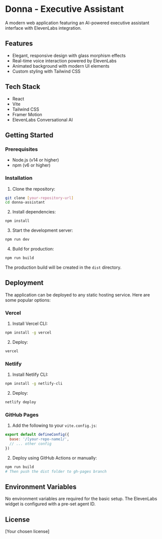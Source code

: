 # Donna - Executive Assistant

A modern web application featuring an AI-powered executive assistant interface with ElevenLabs integration.

## Features

- Elegant, responsive design with glass morphism effects
- Real-time voice interaction powered by ElevenLabs
- Animated background with modern UI elements
- Custom styling with Tailwind CSS

## Tech Stack

- React
- Vite
- Tailwind CSS
- Framer Motion
- ElevenLabs Conversational AI

## Getting Started

### Prerequisites

- Node.js (v14 or higher)
- npm (v6 or higher)

### Installation

1. Clone the repository:
```bash
git clone [your-repository-url]
cd donna-assistant
```

2. Install dependencies:
```bash
npm install
```

3. Start the development server:
```bash
npm run dev
```

4. Build for production:
```bash
npm run build
```

The production build will be created in the `dist` directory.

## Deployment

The application can be deployed to any static hosting service. Here are some popular options:

### Vercel
1. Install Vercel CLI:
```bash
npm install -g vercel
```

2. Deploy:
```bash
vercel
```

### Netlify
1. Install Netlify CLI:
```bash
npm install -g netlify-cli
```

2. Deploy:
```bash
netlify deploy
```

### GitHub Pages
1. Add the following to your `vite.config.js`:
```javascript
export default defineConfig({
  base: '/[your-repo-name]/',
  // ... other config
})
```

2. Deploy using GitHub Actions or manually:
```bash
npm run build
# Then push the dist folder to gh-pages branch
```

## Environment Variables

No environment variables are required for the basic setup. The ElevenLabs widget is configured with a pre-set agent ID.

## License

[Your chosen license] 